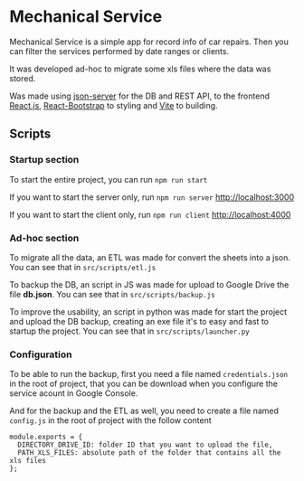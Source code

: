 # Mechanical Service

Mechanical Service is a simple app for record info of car repairs. Then you can filter the services performed by date ranges or clients.

It was developed ad-hoc to migrate some xls files where the data was stored.

Was made using [json-server](https://github.com/typicode/json-server) for the DB and REST API, to the frontend [React.js](https://reactjs.org/), [React-Bootstrap](https://react-bootstrap.github.io/) to styling and [Vite](https://vitejs.dev/) to building.

## Scripts

### Startup section

To start the entire project, you can run `npm run start`

If you want to start the server only, run `npm run server` [http://localhost:3000](http://localhost:3000)

If you want to start the client only, run `npm run client` [http://localhost:4000](http://localhost:4000)

### Ad-hoc section

To migrate all the data, an ETL was made for convert the sheets into a json. You can see that in `src/scripts/etl.js`

To backup the DB, an script in JS was made for upload to Google Drive the file **db.json**. You can see that in `src/scripts/backup.js`

To improve the usability, an script in python was made for start the project and upload the DB backup, creating an exe file it's to easy and fast to startup the project. You can see that in `src/scripts/launcher.py`


### Configuration

To be able to run the backup, first you need a file named `credentials.json` in the root of project, that you can be download when you configure the service acount in Google Console.

And for the backup and the ETL as well, you need to create a file named `config.js` in the root of project with the follow content
```
module.exports = {
  DIRECTORY_DRIVE_ID: folder ID that you want to upload the file,
  PATH_XLS_FILES: absolute path of the folder that contains all the xls files
};
```
